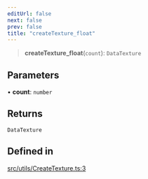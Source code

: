 ```yaml
---
editUrl: false
next: false
prev: false
title: "createTexture_float"
---
```


> **createTexture\_float**(`count`): `DataTexture`

## Parameters

• **count**: `number`

## Returns

`DataTexture`

## Defined in

[src/utils/CreateTexture.ts:3](https://github.com/agargaro/instanced-mesh/blob/885e4bcb6a18860a783ace14f574e3f89257c5ee/src/utils/CreateTexture.ts#L3)
